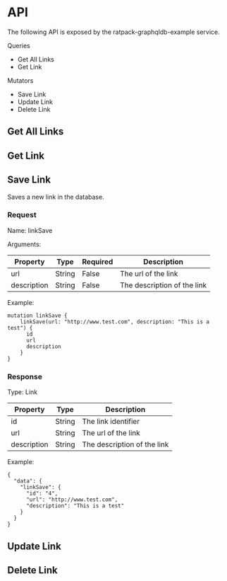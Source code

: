 # API
The following API is exposed by the ratpack-graphqldb-example service.

Queries

* Get All Links
* Get Link

Mutators

* Save Link
* Update Link
* Delete Link

## Get All Links

## Get Link

## Save Link
Saves a new link in the database.

### Request
Name: linkSave

Arguments:

| Property    | Type   | Required | Description                 |
|-------------|--------|----------|-----------------------------|
| url         | String | False    | The url of the link         |
| description | String | False    | The description of the link |

Example:

    mutation linkSave {
        linkSave(url: "http://www.test.com", description: "This is a test") {
          id
          url
          description
        }
    }
    
### Response
Type: Link

| Property    | Type   | Description                 |
|-------------|--------|-----------------------------|
| id          | String | The link identifier         |
| url         | String | The url of the link         |
| description | String | The description of the link |

Example:

    {
      "data": {
        "linkSave": {
          "id": "4",
          "url": "http://www.test.com",
          "description": "This is a test"
        }
      }
    }
    
## Update Link

## Delete Link